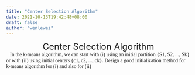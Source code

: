 ```yaml
---
title: "Center Selection Algorithm"
date: 2021-10-13T19:42:48+08:00
draft: false
author: "wenlewei"
---
```

<center><font size =5>Center Selection Algorithm</font></center>
<font face="黑体">&ensp; In the k-means algorithm, we can start with (i) using an initial partition {S1, S2, ..., Sk} or with (ii) using initial centers {c1, c2, ..., ck}. Design a good initialization method for k-means algorithm for (i) and also for (ii)</font>

